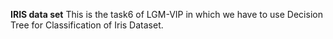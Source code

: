 **IRIS data set**
This is the task6 of LGM-VIP in which we have to use Decision Tree for Classification of Iris Dataset.
